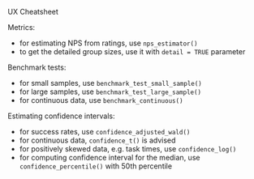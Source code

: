 UX Cheatsheet

Metrics:
- for estimating NPS from ratings, use `nps_estimator()`
- to get the detailed group sizes, use it with `detail = TRUE` parameter

Benchmark tests:
- for small samples, use `benchmark_test_small_sample()`
- for large samples, use `benchmark_test_large_sample()`
- for continuous data, use `benchmark_continuous()`

Estimating confidence intervals:
- for success rates, use `confidence_adjusted_wald()`
- for continuous data, `confidence_t()` is advised
- for positively skewed data, e.g. task times, use `confidence_log()`
- for computing confidence interval for the median, use `confidence_percentile()` with 50th percentile
